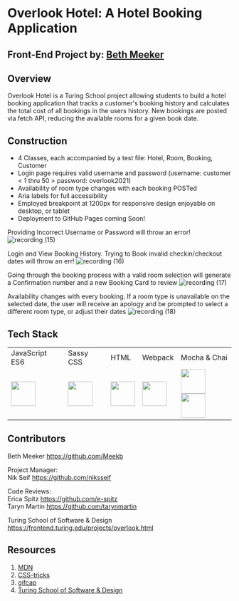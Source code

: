 # Overlook Hotel: A Hotel Booking Application

## Front-End Project by: [Beth Meeker](https://github.com/Meekb)

## Overview
  Overlook Hotel is a Turing School project allowing students to build a hotel booking application that tracks a customer's booking history and calculates the total cost of all bookings in the users history. New bookings are posted via fetch API, reducing the available rooms for a given book date.

## Construction
  
  * 4 Classes, each accompanied by a test file: Hotel, Room, Booking, Customer
  * Login page requires valid username and password (username: customer < 1 thru 50 > password: overlook2021)
  * Availability of room type changes with each booking POSTed
  * Aria labels for full accessibility 
  * Employed breakpoint at 1200px for responsive design enjoyable on desktop, or tablet
  * Deployment to GitHub Pages coming Soon!

Providing Incorrect Username or Password will throw an error!
![recording (15)](https://user-images.githubusercontent.com/76264735/124529565-1a566780-ddc8-11eb-8070-172d7fb96a70.gif)

Login and View Booking History. Trying to Book invalid checkin/checkout dates will throw an err!
![recording (16)](https://user-images.githubusercontent.com/76264735/124529760-74efc380-ddc8-11eb-9195-d99672f683a3.gif)

Going through the booking process with a valid room selection will generate a Confirmation number and a new Booking Card to review
![recording (17)](https://user-images.githubusercontent.com/76264735/124529971-d9128780-ddc8-11eb-95e2-dd03295d0248.gif)

Availability changes with every booking. If a room type is unavailable on the selected date, the user will receive an apology and be 
prompted to select a different room type, or adjust their dates
![recording (18)](https://user-images.githubusercontent.com/76264735/124530880-8fc33780-ddca-11eb-9f05-2e435b721851.gif)


## Tech Stack

<table>
  <tr>
    <td>JavaScript ES6</td>
    <td>Sassy CSS</td>
    <td>HTML</td>
    <td>Webpack</td>
    <td>Mocha & Chai</td>
  </tr>
  <tr>
    <td><img width="55" src="https://raw.githubusercontent.com/gilbarbara/logos/master/logos/javascript.svg"/></td>
    <td><img width="55" src="https://raw.githubusercontent.com/gilbarbara/logos/master/logos/sass.svg"/></td>
    <td><img width="55" src="https://raw.githubusercontent.com/gilbarbara/logos/master/logos/html-5.svg"/></td>
    <td><img width="55" src="https://raw.githubusercontent.com/gilbarbara/logos/master/logos/webpack.svg"/></td>
    <td><img width="55" src="https://raw.githubusercontent.com/gilbarbara/logos/master/logos/mocha.svg"/><img width="55" src="https://raw.githubusercontent.com/gilbarbara/logos/master/logos/chai.svg"/></td>
  </tr>
</table>


## Contributors

  Beth Meeker https://github.com/Meekb
  
  Project Manager:  
  Nik Seif https://github.com/niksseif
  
  Code Reviews:  
  Erica Spitz https://github.com/e-spitz  
  Taryn Martin https://github.com/tarynmartin
  
  Turing School of Software & Design https://frontend.turing.edu/projects/overlook.html

## Resources
  1. [MDN](https://developer.mozilla.org/en-US/)
  2. [CSS-tricks](https://css-tricks.com/)
  3. [gifcap](https://gifcap.dev/)
  4. [Turing School of Software & Design](https://turing.edu/)

